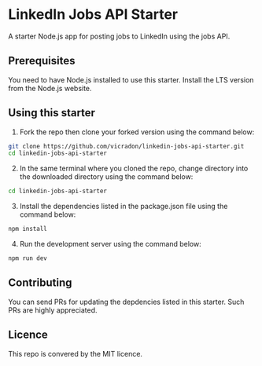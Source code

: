 # LinkedIn Jobs API Starter
A starter Node.js app for posting jobs to LinkedIn using the jobs API.

## Prerequisites

You need to have Node.js installed to use this starter. Install the LTS version from the Node.js website. 
## Using this starter

1. Fork the repo then clone your forked version using the command below:

```bash
git clone https://github.com/vicradon/linkedin-jobs-api-starter.git
cd linkedin-jobs-api-starter
```

2. In the same terminal where you cloned the repo, change directory into the downloaded directory using the command below:

```bash
cd linkedin-jobs-api-starter
```

3. Install the dependencies listed in the package.json file using the command below:

```bash
npm install
```

4. Run the development server using the command below:

```bash
npm run dev
```

## Contributing

You can send PRs for updating the depdencies listed in this starter. Such PRs are highly appreciated.

## Licence
This repo is convered by the MIT licence.